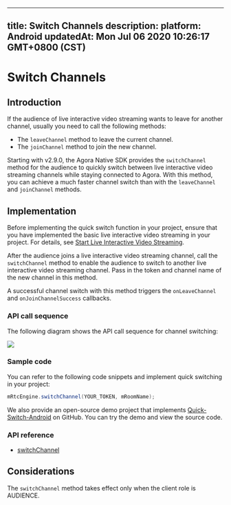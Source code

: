 
---
title: Switch Channels
description: 
platform: Android
updatedAt: Mon Jul 06 2020 10:26:17 GMT+0800 (CST)
---
# Switch Channels
## Introduction

If the audience of live interactive video streaming wants to leave for another channel, usually you need to call the following methods:

- The `leaveChannel` method to leave the current channel.
- The `joinChannel` method to join the new channel.

Starting with v2.9.0, the Agora Native SDK provides the `switchChannel` method for the audience to quickly switch between live interactive video streaming channels while staying connected to Agora. With this method, you can achieve a much faster channel switch than with the `leaveChannel` and `joinChannel` methods. 

## Implementation

Before implementing the quick switch function in your project, ensure that you have implemented the basic live interactive video streaming in your project. For details, see [Start Live Interactive Video Streaming](../../en/Audio%20Broadcast/start_live_android.md).

After the audience joins a live interactive video streaming channel, call the `switchChannel` method to enable the audience to switch to another live interactive video streaming channel. Pass in the token and channel name of the new channel in this method.

A successful channel switch with this method triggers the `onLeaveChannel` and `onJoinChannelSuccess` callbacks.

### API call sequence

The following diagram shows the API call sequence for channel switching:

![](https://web-cdn.agora.io/docs-files/1569229438599)

### Sample code

You can refer to the following code snippets and implement quick switching in your project:

```java
mRtcEngine.switchChannel(YOUR_TOKEN, mRoomName);
```

We also provide an open-source demo project that implements [Quick-Switch-Android](https://github.com/AgoraIO/Advanced-Video/tree/dev/backup/Quick-Switch-Channel/Quick-Switch-Android) on GitHub. You can try the demo and view the source code.

### API reference

- [switchChannel](https://docs.agora.io/en/Audio%20Broadcast/API%20Reference/java/classio_1_1agora_1_1rtc_1_1_rtc_engine.html#a72f13225defc1b14dfb29820a0495da2)

## Considerations

The `switchChannel` method takes effect only when the client role is AUDIENCE.
